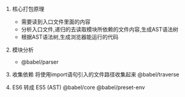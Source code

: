 1. 核心打包原理
    - 需要读到入口文件里面的内容
    - 分析入口文件,递归的去读取模块所依赖的文件内容,生成AST语法树
    - 根据AST语法树,生成浏览器能运行的代码

2. 模块分析
    - @babel/parser

3. 收集依赖
    将使用import语句引入的文件路径收集起来
    @babel/traverse

4. ES6 转成 ES5 (AST)
    @babel/core
    @babel/preset-env

